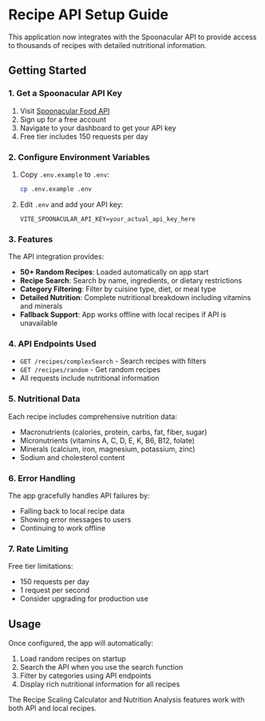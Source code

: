 # Recipe API Setup Guide

This application now integrates with the Spoonacular API to provide access to thousands of recipes with detailed nutritional information.

## Getting Started

### 1. Get a Spoonacular API Key

1. Visit [Spoonacular Food API](https://spoonacular.com/food-api)
2. Sign up for a free account
3. Navigate to your dashboard to get your API key
4. Free tier includes 150 requests per day

### 2. Configure Environment Variables

1. Copy `.env.example` to `.env`:
   ```bash
   cp .env.example .env
   ```

2. Edit `.env` and add your API key:
   ```
   VITE_SPOONACULAR_API_KEY=your_actual_api_key_here
   ```

### 3. Features

The API integration provides:

- **50+ Random Recipes**: Loaded automatically on app start
- **Recipe Search**: Search by name, ingredients, or dietary restrictions
- **Category Filtering**: Filter by cuisine type, diet, or meal type
- **Detailed Nutrition**: Complete nutritional breakdown including vitamins and minerals
- **Fallback Support**: App works offline with local recipes if API is unavailable

### 4. API Endpoints Used

- `GET /recipes/complexSearch` - Search recipes with filters
- `GET /recipes/random` - Get random recipes
- All requests include nutritional information

### 5. Nutritional Data

Each recipe includes comprehensive nutrition data:
- Macronutrients (calories, protein, carbs, fat, fiber, sugar)
- Micronutrients (vitamins A, C, D, E, K, B6, B12, folate)
- Minerals (calcium, iron, magnesium, potassium, zinc)
- Sodium and cholesterol content

### 6. Error Handling

The app gracefully handles API failures by:
- Falling back to local recipe data
- Showing error messages to users
- Continuing to work offline

### 7. Rate Limiting

Free tier limitations:
- 150 requests per day
- 1 request per second
- Consider upgrading for production use

## Usage

Once configured, the app will automatically:
1. Load random recipes on startup
2. Search the API when you use the search function
3. Filter by categories using API endpoints
4. Display rich nutritional information for all recipes

The Recipe Scaling Calculator and Nutrition Analysis features work with both API and local recipes.